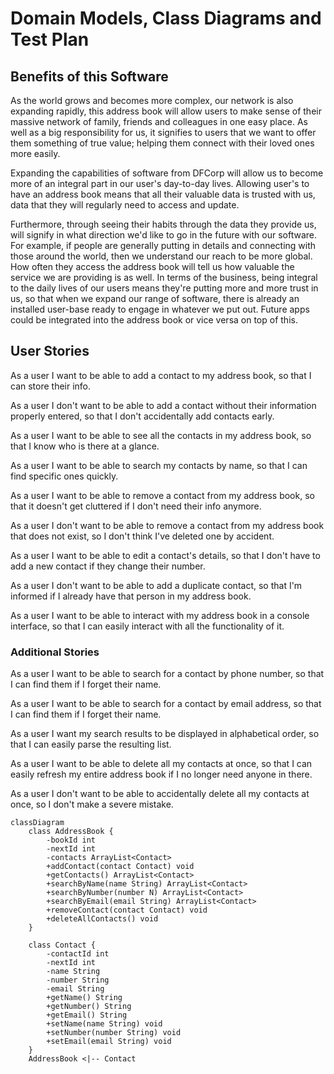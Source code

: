 # Domain Models, Class Diagrams and Test Plan

## Benefits of this Software

As the world grows and becomes more complex, our network is also expanding rapidly, this address book will allow users to make sense of their massive network of family, friends and colleagues in one easy place.
As well as a big responsibility for us, it signifies to users that we want to offer them something of true value; helping them connect with their loved ones more easily.


Expanding the capabilities of software from DFCorp will allow us to become more of an integral part in our user's day-to-day lives.
Allowing user's to have an address book means that all their valuable data is trusted with us, data that they will regularly need to access and update.

Furthermore, through seeing their habits through the data they provide us, will signify in what direction we'd like to go in the future with our software.
For example, if people are generally putting in details and connecting with those around the world, then we understand our reach to be more global.
How often they access the address book will tell us how valuable the service we are providing is as well.
In terms of the business, being integral to the daily lives of our users means they're putting more and more trust in us, so that when we expand our range of software,
there is already an installed user-base ready to engage in whatever we put out. Future apps could be integrated into the address book or vice versa on top of this.

## User Stories

As a user I want to be able to add a contact to my address book, so that I can store their info.

As a user I don't want to be able to add a contact without their information properly entered, so that I don't accidentally add contacts early.

As a user I want to be able to see all the contacts in my address book, so that I know who is there at a glance.

As a user I want to be able to search my contacts by name, so that I can find specific ones quickly.

As a user I want to be able to remove a contact from my address book, so that it doesn't get cluttered if I don't need their info anymore.

As a user I don't want to be able to remove a contact from my address book that does not exist, so I don't think I've deleted one by accident.

As a user I want to be able to edit a contact's details, so that I don't have to add a new contact if they change their number.

As a user I don't want to be able to add a duplicate contact, so that I'm informed if I already have that person in my address book.

As a user I want to be able to interact with my address book in a console interface, so that I can easily interact with all the functionality of it.

### Additional Stories

As a user I want to be able to search for a contact by phone number, so that I can find them if I forget their name.

As a user I want to be able to search for a contact by email address, so that I can find them if I forget their name.

As a user I want my search results to be displayed in alphabetical order, so that I can easily parse the resulting list.

As a user I want to be able to delete all my contacts at once, so that I can easily refresh my entire address book if I no longer need anyone in there.

As a user I don't want to be able to accidentally delete all my contacts at once, so I don't make a severe mistake.

```mermaid
classDiagram
    class AddressBook {
        -bookId int
        -nextId int
        -contacts ArrayList<Contact>
        +addContact(contact Contact) void
        +getContacts() ArrayList<Contact>
        +searchByName(name String) ArrayList<Contact>
        +searchByNumber(number N) ArrayList<Contact>
        +searchByEmail(email String) ArrayList<Contact>
        +removeContact(contact Contact) void
        +deleteAllContacts() void
    }
    
    class Contact {
        -contactId int
        -nextId int
        -name String
        -number String
        -email String
        +getName() String
        +getNumber() String
        +getEmail() String
        +setName(name String) void
        +setNumber(number String) void
        +setEmail(email String) void
    }
    AddressBook <|-- Contact
```